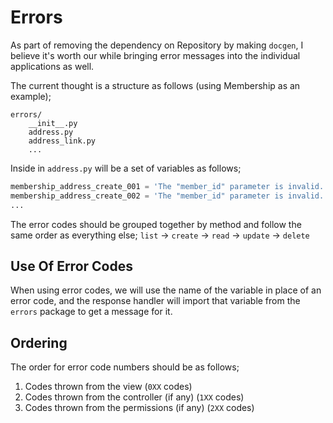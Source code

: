 # Errors
As part of removing the dependency on Repository by making `docgen`, I believe it's worth our while bringing error messages into the individual applications as well.

The current thought is a structure as follows (using Membership as an example);
```
errors/
    __init__.py
    address.py
    address_link.py
    ...
```

Inside in `address.py` will be a set of variables as follows;

```python
membership_address_create_001 = 'The "member_id" parameter is invalid. "member_id" should be an integer'
membership_address_create_002 = 'The "member_id" parameter is invalid. "member_id" does not correspond with a valid Member'
...
```

The error codes should be grouped together by method and follow the same order as everything else; `list` -> `create` -> `read` -> `update` -> `delete`

## Use Of Error Codes
When using error codes, we will use the name of the variable in place of an error code, and the response handler will import that variable from the `errors` package to get a message for it.

## Ordering
The order for error code numbers should be as follows;

1. Codes thrown from the view (`0XX` codes)
2. Codes thrown from the controller (if any) (`1XX` codes)
3. Codes thrown from the permissions (if any) (`2XX` codes)

